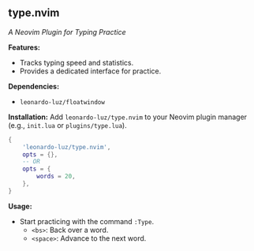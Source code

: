 ## type.nvim

*A Neovim Plugin for Typing Practice*

**Features:**

* Tracks typing speed and statistics.
* Provides a dedicated interface for practice.

**Dependencies:**

* `leonardo-luz/floatwindow`

**Installation:**  Add `leonardo-luz/type.nvim` to your Neovim plugin manager (e.g., `init.lua` or `plugins/type.lua`).

```lua
{ 
    'leonardo-luz/type.nvim',
    opts = {},
    -- OR
    opts = {
        words = 20,
    },
}
```

**Usage:**

* Start practicing with the command `:Type`.
    * `<bs>`: Back over a word.
    * `<space>`: Advance to the next word.
